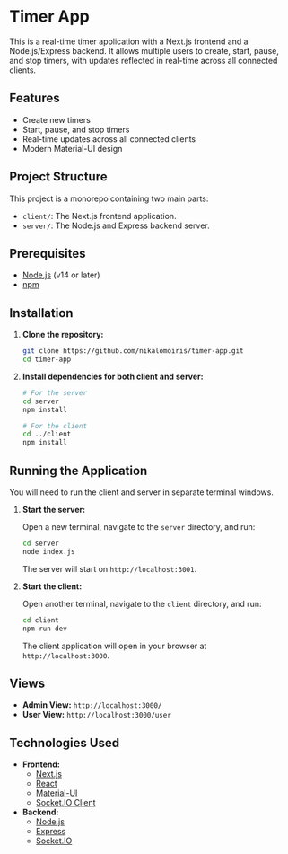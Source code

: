 # Timer App

This is a real-time timer application with a Next.js frontend and a Node.js/Express backend. It allows multiple users to create, start, pause, and stop timers, with updates reflected in real-time across all connected clients.

## Features

*   Create new timers
*   Start, pause, and stop timers
*   Real-time updates across all connected clients
*   Modern Material-UI design

## Project Structure

This project is a monorepo containing two main parts:

*   `client/`: The Next.js frontend application.
*   `server/`: The Node.js and Express backend server.

## Prerequisites

*   [Node.js](https://nodejs.org/) (v14 or later)
*   [npm](https://www.npmjs.com/)

## Installation

1.  **Clone the repository:**

    ```bash
    git clone https://github.com/nikalomoiris/timer-app.git
    cd timer-app
    ```

2.  **Install dependencies for both client and server:**

    ```bash
    # For the server
    cd server
    npm install
    
    # For the client
    cd ../client
    npm install
    ```

## Running the Application

You will need to run the client and server in separate terminal windows.

1.  **Start the server:**

    Open a new terminal, navigate to the `server` directory, and run:

    ```bash
    cd server
    node index.js
    ```

    The server will start on `http://localhost:3001`.

2.  **Start the client:**

    Open another terminal, navigate to the `client` directory, and run:

    ```bash
    cd client
    npm run dev
    ```

    The client application will open in your browser at `http://localhost:3000`.

## Views

*   **Admin View:** `http://localhost:3000/`
*   **User View:** `http://localhost:3000/user`

## Technologies Used

*   **Frontend:**
    *   [Next.js](https://nextjs.org/)
    *   [React](https://reactjs.org/)
    *   [Material-UI](https://mui.com/)
    *   [Socket.IO Client](https://socket.io/docs/v4/client-api/)
*   **Backend:**
    *   [Node.js](https://nodejs.org/)
    *   [Express](https://expressjs.com/)
    *   [Socket.IO](https://socket.io/)